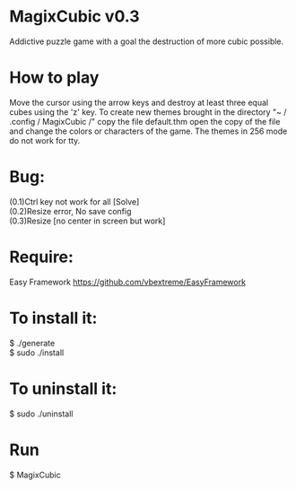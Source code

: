 MagixCubic v0.3
===============
Addictive puzzle game with a goal the destruction of more cubic possible.

How to play
===========
Move the cursor using the arrow keys and destroy at least three equal cubes using the 'z' key.
To create new themes brought in the directory "~ / .config / MagixCubic /"
copy the file default.thm open the copy of the file and change the colors or characters of the game.
The themes in 256 mode do not work for tty.

Bug:
====
(0.1)Ctrl key not work for all [Solve]<br/>
(0.2)Resize error, No save config<br/>
(0.3)Resize [no center in screen but work]<br/>

Require:
========
Easy Framework https://github.com/vbextreme/EasyFramework

To install it:
==============
$ ./generate<br/>
$ sudo ./install

To uninstall it:
==============
$ sudo ./uninstall

Run
===
$ MagixCubic
